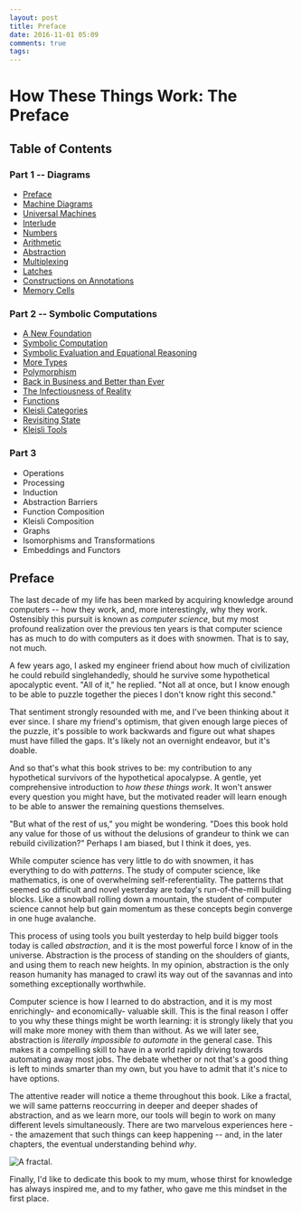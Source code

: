 ```yaml
---
layout: post
title: Preface
date: 2016-11-01 05:09
comments: true
tags:
---
```


# How These Things Work: The Preface

## Table of Contents

### Part 1 -- Diagrams

* [Preface](/book/preface)
* [Machine Diagrams](/book/machine-diagrams)
* [Universal Machines](/book/universal-machines)
* [Interlude](/book/interlude)
* [Numbers](/book/numbers)
* [Arithmetic](/book/arithmetic)
* [Abstraction](/book/abstraction)
* [Multiplexing](/book/multiplexing)
* [Latches](/book/latches)
* [Constructions on Annotations](/book/constructions-on-annotations)
* [Memory Cells](/book/memory)


### Part 2 -- Symbolic Computations

* [A New Foundation](/book/new-foundations)
* [Symbolic Computation](/book/symbolic-computation)
* [Symbolic Evaluation and Equational Reasoning](/book/evaluation)
* [More Types](/book/more-types)
* [Polymorphism](/book/polymorphism)
* [Back in Business and Better than Ever](/book/back-in-business)
* [The Infectiousness of Reality](/book/infectiousness-of-reality)
* [Functions](/book/functions)
* [Kleisli Categories](/book/kleisli-categories)
* [Revisiting State](/book/revisiting-state)
* [Kleisli Tools](/book/kleisli-tools)

### Part 3

* Operations
* Processing
* Induction
* Abstraction Barriers
* Function Composition
* Kleisli Composition
* Graphs
* Isomorphisms and Transformations
* Embeddings and Functors


## Preface

The last decade of my life has been marked by acquiring knowledge around
computers -- how they work, and, more interestingly, why they work. Ostensibly
this pursuit is known as *computer science*, but my most profound realization
over the previous ten years is that computer science has as much to do with
computers as it does with snowmen. That is to say, not much.

A few years ago, I asked my engineer friend about how much of civilization he
could rebuild singlehandedly, should he survive some hypothetical apocalyptic
event.  "All of it," he replied. "Not all at once, but I know enough to be able
to puzzle together the pieces I don't know right this second."

That sentiment strongly resounded with me, and I've been thinking about it ever
since. I share my friend's optimism, that given enough large pieces of the puzzle, it's possible to work backwards and figure out what shapes must have filled the gaps. It's likely not an overnight endeavor, but it's doable.

And so that's what this book strives to be: my contribution to any hypothetical
survivors of the hypothetical apocalypse. A gentle, yet comprehensive introduction to *how these things work*. It won't answer every question you might have, but the motivated reader will learn enough to be able to answer the remaining questions themselves.

"But what of the rest of us," you might be wondering. "Does this book hold any
value for those of us without the delusions of grandeur to think we can rebuild
civilization?" Perhaps I am biased, but I think it does, yes.

While computer science has very little to do with snowmen, it has everything to
do with *patterns*. The study of computer science, like mathematics, is one of
overwhelming self-referentiality. The patterns that seemed so difficult and
novel yesterday are today's run-of-the-mill building blocks. Like a snowball
rolling down a mountain, the student of computer science cannot help but gain
momentum as these concepts begin converge in one huge avalanche.

This process of using tools you built yesterday to help build bigger tools today
is called *abstraction*, and it is the most powerful force I know of in the
universe. Abstraction is the process of standing on the shoulders of giants, and
using them to reach new heights. In my opinion, abstraction is the only reason
humanity has managed to crawl its way out of the savannas and into something
exceptionally worthwhile.

Computer science is how I learned to do abstraction, and it is my most
enrichingly- and economically- valuable skill. This is the final reason I offer
to you why these things might be worth learning: it is strongly likely that you
will make more money with them than without. As we will later see, abstraction
is *literally impossible to automate* in the general case. This makes it a
compelling skill to have in a world rapidly driving towards automating away most
jobs. The debate whether or not that's a good thing is left to minds smarter
than my own, but you have to admit that it's nice to have options.

The attentive reader will notice a theme throughout this book. Like a fractal,
we will same patterns reoccurring in deeper and deeper shades of abstraction,
and as we learn more, our tools will begin to work on many different levels
simultaneously. There are two marvelous experiences here -- the amazement that
such things can keep happening -- and, in the later chapters, the eventual
understanding behind *why*.

<img src="/images/httw/fractal.png" title="A fractal." />

Finally, I'd like to dedicate this book to my mum, whose thirst for knowledge
has always inspired me, and to my father, who gave me this mindset in the first
place.

